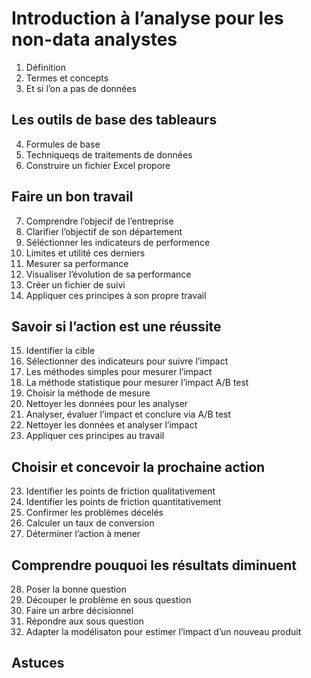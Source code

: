 # Introduction à l’analyse pour les non-data analystes
1. Définition
2. Termes et concepts
3. Et si l’on a pas de données
## Les outils de base des tableaurs
4. Formules de base
5. Techniqueqs de traitements de données
6. Construire un fichier Excel propore
## Faire un bon travail
7. Comprendre l’objecif de l’entreprise
8. Clarifier l’objectif de son département
9. Séléctionner les indicateurs de performence
10. Limites et utilité ces derniers
11. Mesurer sa performance
12. Visualiser l’évolution de sa performance
13. Créer un fichier de suivi
14. Appliquer ces principes à son propre travail
## Savoir si l’action est une réussite
15. Identifier la cible
16. Sélectionner des indicateurs pour suivre l’impact
17. Les méthodes simples pour mesurer l’impact
18. La méthode statistique pour mesurer l’impact A/B test
19. Choisir la méthode de mesure
20. Nettoyer les données pour les analyser
21. Analyser, évaluer l’impact et conclure via A/B test
22. Nettoyer les données et analyser l’impact
23. Appliquer ces principes au travail
## Choisir et concevoir la prochaine action
23. Identifier les points de friction qualitativement
24. Identifier les points de friction quantitativement
25. Confirmer les problèmes décelés
26. Calculer un taux de conversion
27. Déterminer l’action à mener
## Comprendre pouquoi les résultats diminuent
28. Poser la bonne question
29. Découper le problème en sous question
30. Faire un arbre décisionnel
31. Répondre aux sous question
32. Adapter la modélisaton pour estimer l’impact d’un nouveau produit
## Astuces
<!-- 33. Renenor au problème -->
<!-- 34. Mettre l'analyse par écrit -->
<!-- 35. Connaître les limites des données -->
<!-- 36. Vérifier les chiffres -->
<!-- 37. Présenter l'analyse -->